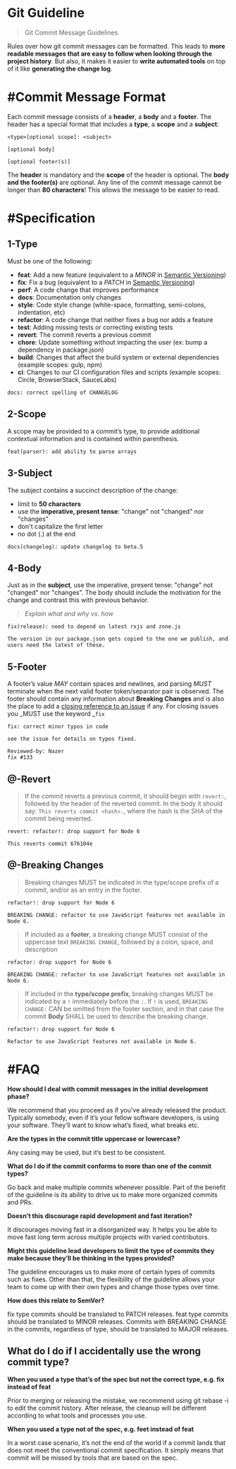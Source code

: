 # Git Guideline

> Git Commit Message Guidelines

Rules over how git commit messages can be formatted. This leads to **more**
**readable messages **that are easy to follow when looking through the** project history**.  But also,
it makes it easier to **write automated tools** on top of it like **generating the change log**.
# #Commit Message Format

Each commit message consists of a **header**, a **body** and a **footer**.  The header has a special
format that includes a **type**, a **scope** and a **subject**:

```none
<type>[optional scope]: <subject>

[optional body]

[optional footer(s)]

```

The **header** is mandatory and the **scope** of the header is optional.
The **body **and the** footer(s)** are optional.
Any line of the commit message cannot be longer than **80 characters**! This allows the message to be easier to read.
# #Specification


## 1-Type

Must be one of the following:
* **feat**: Add a new feature (equivalent to a _MINOR_ in [Semantic Versioning](https://semver.org/))
* **fix**: Fix a bug (equivalent to a _PATCH_ in [Semantic Versioning](https://semver.org/))
* **perf**: A code change that improves performance
* **docs**: Documentation only changes
* **style**:  Code style change (white-space, formatting, semi-colons, indentation, etc)
* **refactor**: A code change that neither fixes a bug nor adds a feature
* **test**: Adding missing tests or correcting existing tests
* **revert**: The commit reverts a previous commit
* **chore**: Update something without impacting the user (ex: bump a dependency in package.json)
* **build**: Changes that affect the build system or external dependencies (example scopes: gulp, npm)
* **ci**: Changes to our CI configuration files and scripts (example scopes: Circle, BrowserStack, SauceLabs)


```
docs: correct spelling of CHANGELOG

```


## 2-Scope

A scope may be provided to a commit’s type, to provide additional contextual information and is contained within parenthesis.

```
feat(parser): add ability to parse arrays

```


## 3-Subject

The subject contains a succinct description of the change:
* limit to **50 characters**
* use the **imperative, present tense**: "change" not "changed" nor "changes"
* don't capitalize the first letter
* no dot (.) at the end


```
docs(changelog): update changelog to beta.5

```


## 4-Body

Just as in the **subject**, use the imperative, present tense: "change" not "changed" nor "changes".
The body should include the motivation for the change and contrast this with previous behavior.
> _Explain what and why vs. how_

```
fix(release): need to depend on latest rxjs and zone.js

The version in our package.json gets copied to the one we publish, and users need the latest of these.

```


## 5-Footer

A footer’s value _MAY_ contain spaces and newlines, and parsing _MUST_ terminate when the next valid footer token/separator pair is observed.
The footer should contain any information about **Breaking Changes** and is also the place to add a [closing reference to an issue](https://help.github.com/articles/closing-issues-via-commit-messages/) if any. For closing issues you _MUST use the keyword _`fix`

```
fix: correct minor typos in code

see the issue for details on typos fixed.

Reviewed-by: Nazer
fix #133

```


## @-Revert

> If the commit reverts a previous commit, it should begin with `revert:`, followed by the header of the reverted commit. In the body it should say: `This reverts commit <hash>.`, where the hash is the SHA of the commit being reverted.

```
revert: refactor!: drop support for Node 6

This reverts commit 676104e

```


## @-Breaking Changes

> Breaking changes MUST be indicated in the type/scope prefix of a commit, and/or as an entry in the footer.

```
refactor!: drop support for Node 6

BREAKING CHANGE: refactor to use JavaScript features not available in Node 6.

```

> If included as a **footer**, a breaking change MUST consist of the uppercase text `BREAKING CHANGE`, followed by a colon, space, and description

```
refactor: drop support for Node 6

BREAKING CHANGE: refactor to use JavaScript features not available in Node 6.

```

> If included in the **type/scope prefix**, breaking changes MUST be indicated by a `!` immediately before the `:`. If `!` is used, `BREAKING CHANGE:` CAN be omitted from the footer section, and in that case the commit **Body** SHALL be used to describe the breaking change.

```
refactor!: drop support for Node 6

Refactor to use JavaScript features not available in Node 6.

```

# #FAQ

**How should I deal with commit messages in the initial development phase?**

We recommend that you proceed as if you’ve already released the product. Typically somebody, even if it’s your fellow software developers, is using your software. They’ll want to know what’s fixed, what breaks etc.


**Are the types in the commit title uppercase or lowercase?**

Any casing may be used, but it’s best to be consistent.


**What do I do if the commit conforms to more than one of the commit types?**

Go back and make multiple commits whenever possible. Part of the benefit of the guideline is its ability to drive us to make more organized commits and PRs.


**Doesn’t this discourage rapid development and fast iteration?**

It discourages moving fast in a disorganized way. It helps you be able to move fast long term across multiple projects with varied contributors.


**Might this guideline lead developers to limit the type of commits they make because they’ll be thinking in the types provided?**

The guideline encourages us to make more of certain types of commits such as fixes. Other than that, the flexibility of the guideline allows your team to come up with their own types and change those types over time.


**How does this relate to SemVer?**

fix type commits should be translated to PATCH releases. feat type commits should be translated to MINOR releases. Commits with BREAKING CHANGE in the commits, regardless of type, should be translated to MAJOR releases.


## What do I do if I accidentally use the wrong commit type?
**When you used a type that’s of the spec but not the correct type, e.g. fix instead of feat**

Prior to merging or releasing the mistake, we recommend using git rebase -i to edit the commit history. After release, the cleanup will be different according to what tools and processes you use.


**When you used a type not of the spec, e.g. feet instead of feat**

In a worst case scenario, it’s not the end of the world if a commit lands that does not meet the conventional commit specification. It simply means that commit will be missed by tools that are based on the spec.

